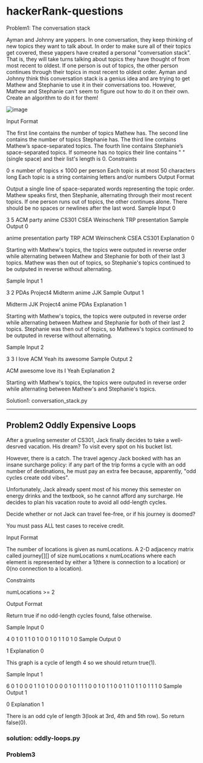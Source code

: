 # hackerRank-questions

Problem1: The conversation stack


Ayman and Johnny are yappers. In one conversation, they keep thinking of new topics they want to talk about. In order to make sure all of their topics get covered, these yappers have created a personal "conversation stack". That is, they will take turns talking about topics they have thought of from most recent to oldest. If one person is out of topics, the other person continues through their topics in most recent to oldest order. Ayman and Johnny think this conversation stack is a genius idea and are trying to get Mathew and Stephanie to use it in their conversations too. However, Mathew and Stephanie can't seem to figure out how to do it on their own. Create an algorithm to do it for them!

![image](https://github.com/user-attachments/assets/33f5c75d-f08e-4199-8fcc-5e24a88fb443)

Input Format

The first line contains the number of topics Mathew has.
The second line contains the number of topics Stephanie has.
The third line contains Mathew’s space-separated topics.
The fourth line contains Stephanie’s space-separated topics.
If someone has no topics their line contains " " (single space) and their list's length is 0.
Constraints

0 ≤ number of topics ≤ 1000 per person
Each topic is at most 50 characters long
Each topic is a string containing letters and/or numbers
Output Format

Output a single line of space-separated words representing the topic order.
Mathew speaks first, then Stephanie, alternating through their most recent topics.
If one person runs out of topics, the other continues alone.
There should be no spaces or newlines after the last word.
Sample Input 0

3
5
ACM party anime
CS301 CSEA Weinschenk TRP presentation
Sample Output 0

anime presentation party TRP ACM Weinschenk CSEA CS301
Explanation 0

Starting with Mathew's topics, the topics were outputed in reverse order while alternating between Mathew and Stephanie for both of their last 3 topics. Mathew was then out of topics, so Stephanie's topics continued to be outputed in reverse without alternating.

Sample Input 1

3
2
PDAs Project4 Midterm
anime JJK
Sample Output 1

Midterm JJK Project4 anime PDAs
Explanation 1

Starting with Mathew's topics, the topics were outputed in reverse order while alternating between Mathew and Stephanie for both of their last 2 topics. Stephanie was then out of topics, so Mathews's topics continued to be outputed in reverse without alternating.

Sample Input 2

3
3
I love ACM
Yeah its awesome
Sample Output 2

ACM awesome love its I Yeah
Explanation 2

Starting with Mathew's topics, the topics were outputed in reverse order while alternating between Mathew's and Stephanie's topics.

Solution1: conversation_stack.py

<hr>

## Problem2 Oddly Expensive Loops
After a grueling semester of CS301, Jack finally decides to take a well-desrved vacation. His dream? To visit every spot on his bucket list.

However, there is a catch. The travel agency Jack booked with has an insane surcharge policy: if any part of the trip forms a cycle with an odd number of destinations, he must pay an extra fee because, apparently, "odd cycles create odd vibes".

Unfortunately, Jack already spent most of his money this semester on energy drinks and the textbook, so he cannot afford any surcharge. He decides to plan his vacation route to avoid all odd-length cycles.

Decide whether or not Jack can travel fee-free, or if his journey is doomed?

You must pass ALL test cases to receive credit.

Input Format

The number of locations is given as numLocations. A 2-D adjacency matrix called journey[][] of size numLocations x numLocations where each element is represented by either a 1(there is connection to a location) or 0(no connection to a location).

Constraints

numLocations >= 2

Output Format

Return true if no odd-length cycles found, false otherwise.

Sample Input 0

4
0 1 0 1
1 0 1 0
0 1 0 1
1 0 1 0
Sample Output 0

1
Explanation 0

This graph is a cycle of length 4 so we should return true(1).

Sample Input 1

6
0 1 0 0 0 1
1 0 1 0 0 0
0 1 0 1 1 1
0 0 1 0 1 1
0 0 1 1 0 1
1 0 1 1 1 0
Sample Output 1

0
Explanation 1

There is an odd cyle of length 3(look at 3rd, 4th and 5th row). So return false(0).

### solution:  oddly-loops.py


### Problem3
